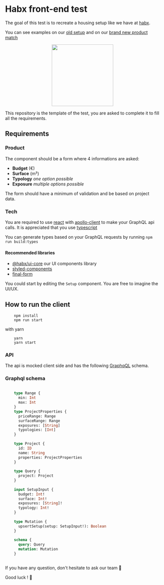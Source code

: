 # Habx front-end test

The goal of this test is to recreate a housing setup like we have at
[habx](https://www.habx.com/fr/).

You can see examples on our
[old setup](https://www.habx.com/setup/involvements/champs-joliot/fondamentals)
and on our
[brand new product match](https://www.habx-dev.fr/prj/iframe?url=https%3A%2F%2Fwww.habx.com%2Fmatch%2Fhabx%2Fprojects%2Fdemo-fr%2Fsetup%2F0%3F)

<p align="center" style="margin: 0 20%">
  <img height="200" src="https://res.cloudinary.com/habx/image/upload/tech/front-test/setup.png" />
</p>

This repository is the template of the test, you are asked to complete
it to fill all the requirements.

## Requirements

### Product

The component should be a form where 4 informations are asked:
* **Budget** (€)
* **Surface** (m²)
* **Typology** *one option possible*
* **Exposure** *multiple options possible*

The form should have a minimum of validation and be based on project
data.

### Tech
You are required to use [react](https://github.com/facebook/react) with
[apollo-client](https://github.com/apollographql/react-apollo) to make
your GraphQL api calls. It is appreciated that you use
[typescript](https://github.com/microsoft/TypeScript)

You can generate types based on your GraphQL requests by running `npm
run build:types`

#### Recommended libraries
* [@habx/ui-core](https://github.com/habx/ui-core) our UI components
  library
* [styled-components](https://github.com/styled-components/styled-components)
* [final-form](https://github.com/final-form/react-final-form)

You could start by editing the `Setup` component. You are free to imagine the UI/UX.


## How to run the client
```shell
    npm install
    npm run start
```

with yarn
```shell
    yarn
    yarn start
```

### API

The api is mocked client side and has the following
[GraphqQL](https://graphql.org/) schema.

### Graphql schema
```graphql
    
    type Range {
      min: Int
      max: Int
    }
    type ProjectProperties {
      priceRange: Range
      surfaceRange: Range
      exposures: [String]
      typologies: [Int]
    }
    
    type Project {
      id: ID
      name: String
      properties: ProjectProperties
    }
    
    type Query {
      project: Project
    }
    
    input SetupInput {
      budget: Int!
      surface: Int!
      exposures: [String]!
      typology: Int!
    }
    
    type Mutation {
      upsertSetup(setup: SetupInput!): Boolean
    }
    
    schema {
      query: Query
      mutation: Mutation
    }
      
```


If you have any question, don't hesitate to ask our team 🤘

Good luck ! 🤗
